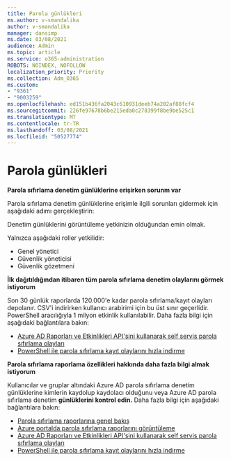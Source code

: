 ```yaml
---
title: Parola günlükleri
ms.author: v-smandalika
author: v-smandalika
manager: dansimp
ms.date: 03/08/2021
audience: Admin
ms.topic: article
ms.service: o365-administration
ROBOTS: NOINDEX, NOFOLLOW
localization_priority: Priority
ms.collection: Adm_O365
ms.custom:
- "9361"
- "9003259"
ms.openlocfilehash: ed151b436fa2043c610931deeb74a202af88fcf4
ms.sourcegitcommit: 226fe97678b6be215eda0c278399f8be9be525c1
ms.translationtype: MT
ms.contentlocale: tr-TR
ms.lasthandoff: 03/08/2021
ms.locfileid: "50527774"
---
```

# <a name="password-logs"></a>Parola günlükleri

**Parola sıfırlama denetim günlüklerine erişirken sorunm var**

Parola sıfırlama denetim günlüklerine erişimle ilgili sorunları gidermek için aşağıdaki adımı gerçekleştirin:

Denetim günlüklerini görüntüleme yetkinizin olduğundan emin olmak. 

Yalnızca aşağıdaki roller yetkilidir:
 - Genel yönetici
 - Güvenlik yöneticisi
 - Güvenlik gözetmeni

**İlk dağıtıldığından itibaren tüm parola sıfırlama denetim olaylarını görmek istiyorum**

Son 30 günlük raporlarda 120.000'e kadar parola sıfırlama/kayıt olayları depolanır. CSV'i indirirken kullanıcı arabirimi için bu üst sınır geçerlidir. PowerShell aracılığıyla 1 milyon etkinlik kullanılabilir.
Daha fazla bilgi için aşağıdaki bağlantılara bakın:

- [Azure AD Raporları ve Etkinlikleri API'sini kullanarak self servis parola sıfırlama olayları](https://docs.microsoft.com/azure/active-directory/authentication/howto-sspr-reporting)
- [PowerShell ile parola sıfırlama kayıt olaylarını hızla indirme](https://docs.microsoft.com/azure/active-directory/authentication/howto-sspr-reporting)

**Parola sıfırlama raporlama özellikleri hakkında daha fazla bilgi almak istiyorum**

Kullanıcılar ve gruplar altındaki Azure AD parola sıfırlama denetim günlüklerine kimlerin kaydolup kaydolacı olduğunu veya Azure AD parola sıfırlama denetim **günlüklerini kontrol edin.**
Daha fazla bilgi için aşağıdaki bağlantılara bakın:

- [Parola sıfırlama raporlarına genel bakış](https://docs.microsoft.com/azure/active-directory/authentication/howto-sspr-reporting)
- [Azure portalda parola sıfırlama raporlarını görüntüleme](https://docs.microsoft.com/azure/active-directory/authentication/howto-sspr-reporting)
- [Azure AD Raporları ve Etkinlikleri API'sini kullanarak self servis parola sıfırlama olayları](https://docs.microsoft.com/azure/active-directory/authentication/howto-sspr-reporting)
- [PowerShell ile parola sıfırlama kayıt olaylarını hızla indirme](https://docs.microsoft.com/azure/active-directory/authentication/howto-sspr-reporting)


